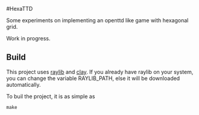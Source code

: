 #HexaTTD

Some experiments on implementing an openttd like game with hexagonal grid.

Work in progress.

## Build

This project uses [raylib](raylib.com) and [clay](https://www.nicbarker.com/clay). If you already have raylib on your system, you can change the variable RAYLIB_PATH, else it will be downloaded automatically.

To buil the project, it is as simple as
```
make
```
